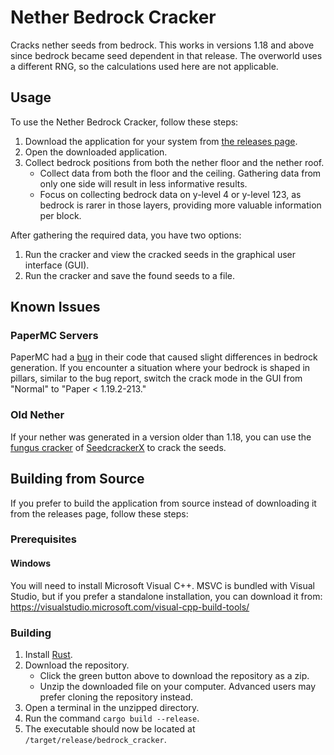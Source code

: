 # Nether Bedrock Cracker

Cracks nether seeds from bedrock. This works in versions 1.18 and above since bedrock became seed dependent in that release. The overworld uses a different RNG, so the calculations used here are not applicable.

## Usage

To use the Nether Bedrock Cracker, follow these steps:

1. Download the application for your system from [the releases page](https://github.com/19MisterX98/Nether_Bedrock_Cracker/releases/).
2. Open the downloaded application.
3. Collect bedrock positions from both the nether floor and the nether roof.
    - Collect data from both the floor and the ceiling. Gathering data from only one side will result in less informative results.
    - Focus on collecting bedrock data on y-level 4 or y-level 123, as bedrock is rarer in those layers, providing more valuable information per block.

After gathering the required data, you have two options:

1. Run the cracker and view the cracked seeds in the graphical user interface (GUI).
2. Run the cracker and save the found seeds to a file.

## Known Issues

### PaperMC Servers
PaperMC had a [bug](https://github.com/PaperMC/Paper/pull/8474) in their code that caused slight differences in bedrock generation. If you encounter a situation where your bedrock is shaped in pillars, similar to the bug report, switch the crack mode in the GUI from "Normal" to "Paper < 1.19.2-213."

### Old Nether
If your nether was generated in a version older than 1.18, you can use the [fungus cracker](https://youtu.be/HKjwgofhKs4) of [SeedcrackerX](https://github.com/19MisterX98/SeedcrackerX) to crack the seeds.

## Building from Source

If you prefer to build the application from source instead of downloading it from the releases page, follow these steps:

### Prerequisites

#### Windows
You will need to install Microsoft Visual C++.
MSVC is bundled with Visual Studio, but if you prefer a standalone installation, you can download it from:
https://visualstudio.microsoft.com/visual-cpp-build-tools/

### Building

1. Install [Rust](https://www.rust-lang.org/tools/install).
2. Download the repository.
    - Click the green button above to download the repository as a zip.
    - Unzip the downloaded file on your computer. Advanced users may prefer cloning the repository instead.
3. Open a terminal in the unzipped directory.
4. Run the command `cargo build --release`.
5. The executable should now be located at `/target/release/bedrock_cracker`.
